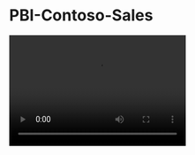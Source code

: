 # PBI-Contoso-Sales
<video width="320" height="200" controls preload>
    <source src="video.webm"></source> 
</video>

